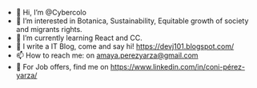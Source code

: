 - 👋 Hi, I’m @Cybercolo
- 👀 I’m interested in Botanica, Sustainability, Equitable growth of society and migrants rights.
- 🌱 I’m currently learning React and CC.
- 💞️ I write a IT Blog, come and say hi! https://devj101.blogspot.com/
- 📫 How to reach me: on amaya.perezyarza@gmail.com
- 👀 For Job offers, find me on https://www.linkedin.com/in/coni-pérez-yarza/ 

<!---
Cybercolo/Cybercolo is a ✨ special ✨ repository because its `README.md` (this file) appears on your GitHub profile.
You can click the Preview link to take a look at your changes.
--->
